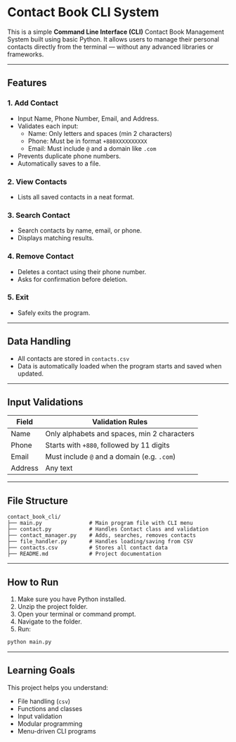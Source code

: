# Contact Book CLI System

This is a simple **Command Line Interface (CLI)** Contact Book Management System built using basic Python. It allows users to manage their personal contacts directly from the terminal — without any advanced libraries or frameworks.

---

##  Features

### 1. Add Contact
- Input Name, Phone Number, Email, and Address.
- Validates each input:
  - Name: Only letters and spaces (min 2 characters)
  - Phone: Must be in format `+880XXXXXXXXXX`
  - Email: Must include `@` and a domain like `.com`
- Prevents duplicate phone numbers.
- Automatically saves to a file.

### 2. View Contacts
- Lists all saved contacts in a neat format.

### 3. Search Contact
- Search contacts by name, email, or phone.
- Displays matching results.

### 4. Remove Contact
- Deletes a contact using their phone number.
- Asks for confirmation before deletion.

### 5. Exit
- Safely exits the program.

---

##  Data Handling

- All contacts are stored in `contacts.csv`
- Data is automatically loaded when the program starts and saved when updated.

---

##  Input Validations

| Field     | Validation Rules                               |
|-----------|------------------------------------------------|
| Name      | Only alphabets and spaces, min 2 characters    |
| Phone     | Starts with `+880`, followed by 11 digits      |
| Email     | Must include `@` and a domain (e.g. `.com`)    |
| Address   | Any text                                        |

---

## File Structure

```
contact_book_cli/
├── main.py               # Main program file with CLI menu
├── contact.py            # Handles Contact class and validation
├── contact_manager.py    # Adds, searches, removes contacts
├── file_handler.py       # Handles loading/saving from CSV
├── contacts.csv          # Stores all contact data
├── README.md             # Project documentation
```

---

##  How to Run

1. Make sure you have Python installed.
2. Unzip the project folder.
3. Open your terminal or command prompt.
4. Navigate to the folder.
5. Run:

```bash
python main.py
```

---

##  Learning Goals

This project helps you understand:
- File handling (`csv`)
- Functions and classes
- Input validation
- Modular programming
- Menu-driven CLI programs


